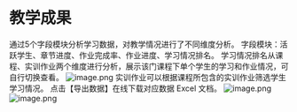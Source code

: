 # 教学成果
通过5个字段模块分析学习数据，对教学情况进行了不同维度分析。
字段模块：活跃学生、章节进度、作业完成率、作业进度、学习情况排名。
学习情况排名从课程、实训作业两个维度进行分析，展示该门课程下单个学生的学习和作业情况，可自行切换查看。
![image.png](https://cdn.nlark.com/yuque/0/2023/png/27525727/1686216406921-018abdcc-c84c-4436-9195-2daff294691f.png#averageHue=%23fcfcfc&clientId=u864f169a-084d-4&from=paste&height=449&id=u1942bd47&originHeight=897&originWidth=1698&originalType=binary&ratio=2&rotation=0&showTitle=false&size=114395&status=done&style=none&taskId=u3240086b-1271-4a9a-b018-3ec86da2b59&title=&width=849)
实训作业可以根据课程所包含的实训作业筛选学生学习情况。
点击【导出数据】在线下载对应数据 Excel 文档。
![image.png](https://cdn.nlark.com/yuque/0/2023/png/27525727/1686216935284-41f31c5e-90a8-4ca9-9abd-9dcf4ac2dfa8.png#averageHue=%23fbfbfa&clientId=u864f169a-084d-4&from=paste&height=241&id=u653466e3&originHeight=481&originWidth=1123&originalType=binary&ratio=2&rotation=0&showTitle=false&size=71912&status=done&style=none&taskId=ud71f6fb1-caa4-401e-aeb8-af7b7462d30&title=&width=561.5)
![image.png](https://cdn.nlark.com/yuque/0/2023/png/27525727/1686280863721-9e107d18-8c1b-4963-9fdd-d9fcc7f135b4.png#averageHue=%23b9b8b7&clientId=u5a203f89-2303-4&from=paste&height=804&id=u722f84d7&originHeight=1608&originWidth=2864&originalType=binary&ratio=2&rotation=0&showTitle=false&size=858065&status=done&style=none&taskId=uca18e400-726c-4285-849c-2a98a0d01b8&title=&width=1432)
